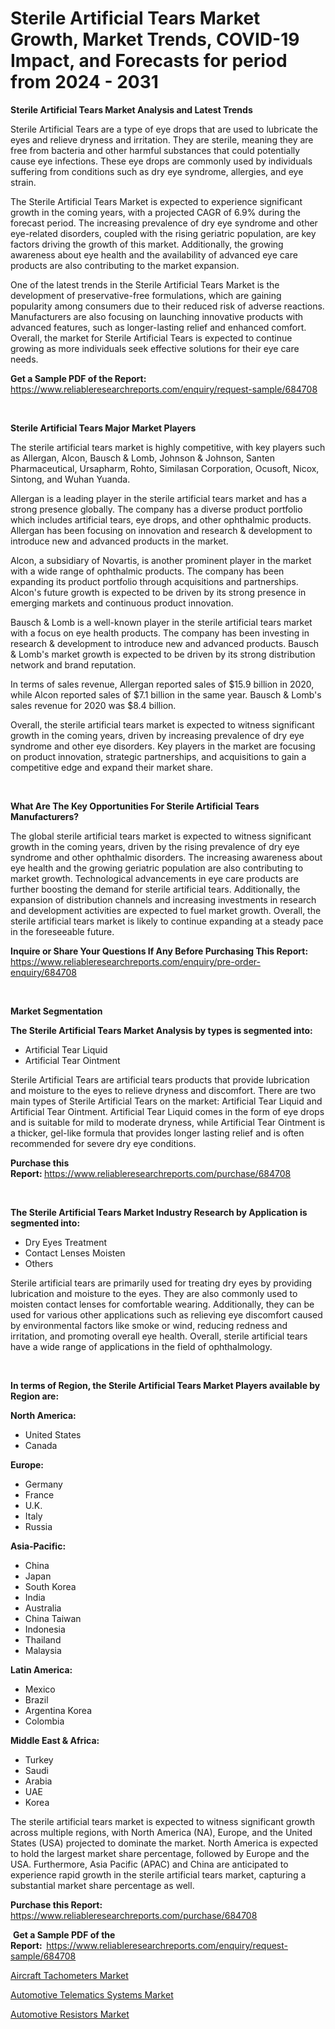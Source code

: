 <p><h1>Sterile Artificial Tears Market Growth, Market Trends, COVID-19 Impact, and Forecasts for period from 2024 - 2031</h1></p><p><strong>Sterile Artificial Tears Market Analysis and Latest Trends</strong></p>
<p><p>Sterile Artificial Tears are a type of eye drops that are used to lubricate the eyes and relieve dryness and irritation. They are sterile, meaning they are free from bacteria and other harmful substances that could potentially cause eye infections. These eye drops are commonly used by individuals suffering from conditions such as dry eye syndrome, allergies, and eye strain.</p><p>The Sterile Artificial Tears Market is expected to experience significant growth in the coming years, with a projected CAGR of 6.9% during the forecast period. The increasing prevalence of dry eye syndrome and other eye-related disorders, coupled with the rising geriatric population, are key factors driving the growth of this market. Additionally, the growing awareness about eye health and the availability of advanced eye care products are also contributing to the market expansion.</p><p>One of the latest trends in the Sterile Artificial Tears Market is the development of preservative-free formulations, which are gaining popularity among consumers due to their reduced risk of adverse reactions. Manufacturers are also focusing on launching innovative products with advanced features, such as longer-lasting relief and enhanced comfort. Overall, the market for Sterile Artificial Tears is expected to continue growing as more individuals seek effective solutions for their eye care needs.</p></p>
<p><strong>Get a Sample PDF of the Report:&nbsp;</strong> <a href="https://www.reliableresearchreports.com/enquiry/request-sample/684708">https://www.reliableresearchreports.com/enquiry/request-sample/684708</a></p>
<p>&nbsp;</p>
<p><strong>Sterile Artificial Tears Major Market Players</strong></p>
<p><p>The sterile artificial tears market is highly competitive, with key players such as Allergan, Alcon, Bausch & Lomb, Johnson & Johnson, Santen Pharmaceutical, Ursapharm, Rohto, Similasan Corporation, Ocusoft, Nicox, Sintong, and Wuhan Yuanda. </p><p>Allergan is a leading player in the sterile artificial tears market and has a strong presence globally. The company has a diverse product portfolio which includes artificial tears, eye drops, and other ophthalmic products. Allergan has been focusing on innovation and research & development to introduce new and advanced products in the market. </p><p>Alcon, a subsidiary of Novartis, is another prominent player in the market with a wide range of ophthalmic products. The company has been expanding its product portfolio through acquisitions and partnerships. Alcon's future growth is expected to be driven by its strong presence in emerging markets and continuous product innovation. </p><p>Bausch & Lomb is a well-known player in the sterile artificial tears market with a focus on eye health products. The company has been investing in research & development to introduce new and advanced products. Bausch & Lomb's market growth is expected to be driven by its strong distribution network and brand reputation. </p><p>In terms of sales revenue, Allergan reported sales of $15.9 billion in 2020, while Alcon reported sales of $7.1 billion in the same year. Bausch & Lomb's sales revenue for 2020 was $8.4 billion. </p><p>Overall, the sterile artificial tears market is expected to witness significant growth in the coming years, driven by increasing prevalence of dry eye syndrome and other eye disorders. Key players in the market are focusing on product innovation, strategic partnerships, and acquisitions to gain a competitive edge and expand their market share.</p></p>
<p>&nbsp;</p>
<p><strong>What Are The Key Opportunities For Sterile Artificial Tears Manufacturers?</strong></p>
<p><p>The global sterile artificial tears market is expected to witness significant growth in the coming years, driven by the rising prevalence of dry eye syndrome and other ophthalmic disorders. The increasing awareness about eye health and the growing geriatric population are also contributing to market growth. Technological advancements in eye care products are further boosting the demand for sterile artificial tears. Additionally, the expansion of distribution channels and increasing investments in research and development activities are expected to fuel market growth. Overall, the sterile artificial tears market is likely to continue expanding at a steady pace in the foreseeable future.</p></p>
<p><strong>Inquire or Share Your Questions If Any Before Purchasing This Report:</strong> <a href="https://www.reliableresearchreports.com/enquiry/pre-order-enquiry/684708">https://www.reliableresearchreports.com/enquiry/pre-order-enquiry/684708</a></p>
<p>&nbsp;</p>
<p><strong>Market Segmentation</strong></p>
<p><strong>The Sterile Artificial Tears Market Analysis by types is segmented into:</strong></p>
<p><ul><li>Artificial Tear Liquid</li><li>Artificial Tear Ointment</li></ul></p>
<p><p>Sterile Artificial Tears are artificial tears products that provide lubrication and moisture to the eyes to relieve dryness and discomfort. There are two main types of Sterile Artificial Tears on the market: Artificial Tear Liquid and Artificial Tear Ointment. Artificial Tear Liquid comes in the form of eye drops and is suitable for mild to moderate dryness, while Artificial Tear Ointment is a thicker, gel-like formula that provides longer lasting relief and is often recommended for severe dry eye conditions.</p></p>
<p><strong>Purchase this Report:&nbsp;</strong><a href="https://www.reliableresearchreports.com/purchase/684708">https://www.reliableresearchreports.com/purchase/684708</a></p>
<p>&nbsp;</p>
<p><strong>The Sterile Artificial Tears Market Industry Research by Application is segmented into:</strong></p>
<p><ul><li>Dry Eyes Treatment</li><li>Contact Lenses Moisten</li><li>Others</li></ul></p>
<p><p>Sterile artificial tears are primarily used for treating dry eyes by providing lubrication and moisture to the eyes. They are also commonly used to moisten contact lenses for comfortable wearing. Additionally, they can be used for various other applications such as relieving eye discomfort caused by environmental factors like smoke or wind, reducing redness and irritation, and promoting overall eye health. Overall, sterile artificial tears have a wide range of applications in the field of ophthalmology.</p></p>
<p>&nbsp;</p>
<p><strong>In terms of Region, the Sterile Artificial Tears Market Players available by Region are:</strong></p>
<p>
    <p> <strong> North America: </strong>
        <ul>
            <li>United States</li>
            <li>Canada</li>
        </ul>
        </p> 
    <p> <strong> Europe: </strong>
        <ul>
            <li>Germany</li>
            <li>France</li>
            <li>U.K.</li>
            <li>Italy</li>
            <li>Russia</li>
        </ul>
        </p> 
    <p> <strong> Asia-Pacific: </strong>
        <ul>
            <li>China</li>
            <li>Japan</li>
            <li>South Korea</li>
            <li>India</li>
            <li>Australia</li>
            <li>China Taiwan</li>
            <li>Indonesia</li>
            <li>Thailand</li>
            <li>Malaysia</li>
        </ul>
        </p> 
    <p> <strong> Latin America: </strong>
        <ul>
            <li>Mexico</li>
            <li>Brazil</li>
            <li>Argentina Korea</li>
            <li>Colombia</li>
        </ul>
        </p> 
    <p> <strong> Middle East & Africa: </strong>
        <ul>
            <li>Turkey</li>
            <li>Saudi</li>
            <li>Arabia</li>
            <li>UAE</li>
            <li>Korea</li>
        </ul>
    </p>
    </p>
<p><p>The sterile artificial tears market is expected to witness significant growth across multiple regions, with North America (NA), Europe, and the United States (USA) projected to dominate the market. North America is expected to hold the largest market share percentage, followed by Europe and the USA. Furthermore, Asia Pacific (APAC) and China are anticipated to experience rapid growth in the sterile artificial tears market, capturing a substantial market share percentage as well.</p></p>
<p><strong>Purchase this Report: </strong><a href="https://www.reliableresearchreports.com/purchase/684708">https://www.reliableresearchreports.com/purchase/684708</a></p>
<p>&nbsp;<strong>Get a Sample PDF of the Report:&nbsp;&nbsp;</strong><a href="https://www.reliableresearchreports.com/enquiry/request-sample/684708">https://www.reliableresearchreports.com/enquiry/request-sample/684708</a></p>
<p><strong></strong></p>
<p><p><a href="https://adventurous-uranium-ef9.notion.site/Aircraft-Tachometers-Market-Research-Report-Provides-thorough-Industry-Overview-which-offers-an-In--535fff02f330464cacc1cf66ff081991">Aircraft Tachometers Market</a></p><p><a href="https://adventurous-uranium-ef9.notion.site/Automotive-Telematics-Systems-Market-Furnish-Information-about-Market-Size-Market-Share-Market-Dyn-edc7ee62cc1c44efbd778d8ad3fc12ad">Automotive Telematics Systems Market</a></p><p><a href="https://carnation-joke-41f.notion.site/Automotive-Resistors-Market-Centers-on-Aspects-such-as-Market-Growth-Market-Share-Market-Opportuni-6674fffe2839416e8346151ae33716ae">Automotive Resistors Market</a></p></p>